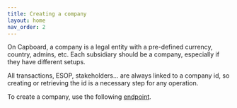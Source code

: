 ```yaml
---
title: Creating a company
layout: home
nav_order: 2
---
```

On Capboard, a company is a legal entity with a pre-defined currency, country, admins, etc. Each subsidiary should be a company, especially if they have different setups.

All transactions, ESOP, stakeholders... are always linked to a company id, so creating or retrieving the id is a necessary step for any operation.

To create a company, use the following [endpoint](https://www.capboard.io/api/docs/endpoints#/companies/post_api_companies).